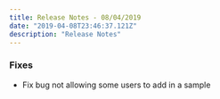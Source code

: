 ```yaml
---
title: Release Notes - 08/04/2019
date: "2019-04-08T23:46:37.121Z"
description: "Release Notes"
---
```


### Fixes

- Fix bug not allowing some users to add in a sample
